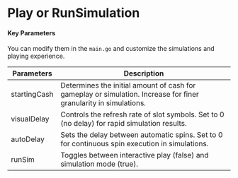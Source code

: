 # Play or RunSimulation

#### Key Parameters

You can modify them in the `main.go` and customize the simulations and playing experience.

| Parameters   | Description                                                                                                      |
|--------------|------------------------------------------------------------------------------------------------------------------|
| startingCash | Determines the initial amount of cash for gameplay or simulation. Increase for finer granularity in simulations. |
| visualDelay  | Controls the refresh rate of slot symbols. Set to 0 (no delay) for rapid simulation results.                     |
| autoDelay    | Sets the delay between automatic spins. Set to 0 for continuous spin execution in simulations.                   |
| runSim       | Toggles between interactive play (false) and simulation mode (true).                                             |